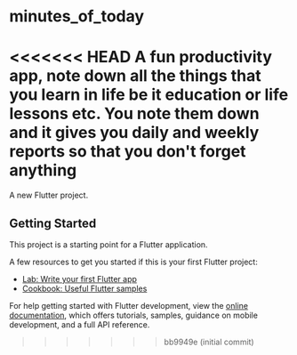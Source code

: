 # minutes_of_today
<<<<<<< HEAD
A fun productivity app, note down all the things that you learn in life be it education or life lessons etc. You note them down and it gives you daily and weekly reports so that you don't forget anything
=======

A new Flutter project.

## Getting Started

This project is a starting point for a Flutter application.

A few resources to get you started if this is your first Flutter project:

- [Lab: Write your first Flutter app](https://docs.flutter.dev/get-started/codelab)
- [Cookbook: Useful Flutter samples](https://docs.flutter.dev/cookbook)

For help getting started with Flutter development, view the
[online documentation](https://docs.flutter.dev/), which offers tutorials,
samples, guidance on mobile development, and a full API reference.
>>>>>>> bb9949e (initial commit)
